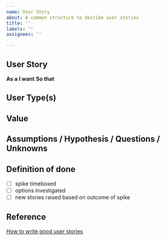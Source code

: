 ```yaml
---
name: User Story
about: A common structure to desribe user stories
title: ''
labels: ''
assignees: ''

---
```


## User Story

**As a**
**I want**
**So that**

## User Type(s)

## Value

## Assumptions / Hypothesis / Questions / Unknowns

<!-- Additional information to explain approach taken
### Hypothesis 
If we... [do a thing]
Then... [this will happ]

### Proposal
A proposal that is something testable, don't worry whether it works or not, it's a place for ideas. 

### Unknowns
Potential pitfalls that could cause the story to expand beyond its original scope. Ideally this section will remain blank.

-->

## Definition of done

<!-- Checklist for definition of done and acceptance criteria, for example: -->

- [ ] spike timeboxed
- [ ] options investigated
- [ ] new stories raised based on outcome of spike

## Reference

[How to write good user stories](https://www.gov.uk/service-manual/agile-delivery/writing-user-stories)
